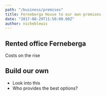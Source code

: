 ```yaml
---
path: "/business/premises"
title: Ferneberga House to our own premises
date: "2017-08-29T11:50:00.00Z"
author: nickeblewis
---
```


## Rented office Ferneberga

Costs on the rise

## Build our own

- Look into this
- Who provides the best options?


